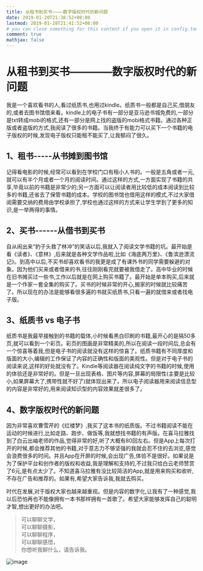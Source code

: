 ```yaml
---
title: 从租书到买书————数字版权时代的新问题
date: 2019-01-20T21:38:52+08:00
lastmod: 2019-01-28T21:41:52+08:00
# you can close something for this content if you open it in config.toml.
comment: true
mathjax: false
---
```


# 从租书到买书————数字版权时代的新问题

我是一个喜欢看书的人,看过纸质书,也用过kindle。纸质书一般都是自己买,借朋友的,或者去图书馆借来看。kindle上的电子书有一部分是亚马逊书城免费的,一部分是txt转成mobi的格式,还有一部分是网上找的盗版的mobi格式书籍。通过各种正版或者盗版的方式,我阅读了很多的书籍。当我终于有能力可以买下一个书籍的电子版权的时候,发现电子版权只能租不能买了,让我郁闷了很久。

## 1、租书-----从书摊到图书馆

记得看电影的时候,经常可以看到在学校门口有租小人书的。一般是五角或者一元,就可以有半个月或者一个月的阅读时间。通过这样的方式,一方面实现了书籍的共享,毕竟以前的书籍是非常少的;另一方面可以让阅读者用比较低的成本阅读到比较多的书籍,还省去了保管书籍的成本。学校的图书馆也借用这样的模式,不过大家借阅需要交纳的费用由学校承担了,学校也通过这样的方式来让学生学到了更多的知识,是一举两得的事情。

## 2、买书------从借书到买书

自从闹出来“豹子头救了林冲”的笑话以后,我就入了阅读文学书籍的坑。最开始是看《读者》、《意林》,后来就是各种文学作品啦,比如《海底两万里》、《鲁滨逊漂流记》。到高中以后,不买书却喜欢看书的我更是成了有课外书的同学需要躲避的对象。因为他们买来或者借来的书,往往刚刚看完就要被我借走了。高中毕业的时候在旧书摊买过一些书,工作以后就是在网上购买书籍了。最开始是单本购买,后来就是一个作家一套全集的购买了。买书的时候非常的开心,搬家的时候就比较痛苦了。所以现在的办法是能够看很多遍的书就买纸质书,只看一遍的就借来或者找电子版。

## 3、纸质书 vs 电子书

纸质书是我最早接触到的书籍的载体,小时候看黑白印刷的书籍,最开心的是隔50多页,就可以看到一个彩页。彩页的图画是非常精美的,所以在阅读一段时间后,总会有一个惊喜等着我,但是电子书的阅读就没有这样的惊喜了。纸质书籍有不同厚度和版面的大小,编辑的工作保证了内容的正确性和版面的美观性。但是对于电子书的阅读来说,这样的好处就没有了。Kindle等阅读器在阅读纯文字的书籍的时候,使用的体验还是非常好的。但是一旦出现表格、图片等内容,屏幕的局限性(主要是比较小,如果屏幕大了,携带性就不好了)就体现出来了。所以电子阅读器用来阅读信息型的内容是非常好的,用来阅读知识型的内容效果就差很多了。

## 4、数字版权时代的新问题

因为非常喜欢曹雪芹的《红楼梦》,我买了这本书的纸质版。不过书籍阅读不能在运动的时候进行,比如走路、跑步、做饭等,我就想找书籍的有声版。在喜马拉雅找到了白云出岫老师的作品,觉得非常的好,听了大概有80回左右。但是App上每次打开的时候,都会推荐其他的书籍,对于意志力不够坚强的我就会忍不住的去浏览,感觉会浪费很多的时间。并且App在开屏的时候,会出现广告,体验不是很好。如果说是为了保护平台和创作者的版权和收益,我是理解和支持的,不过我只给白云老师赞赏了6元,是有点太少了。不知道喜马拉雅有没比较简洁的App,就是用来购买和收听,不存在广告和推荐的。如果有,希望大家告诉我,我就去购买。


时代在发展,对于版权大家也越来越重视。但是内容的数字化,让我有了一种感觉,我以后恐怕再也不能像拥有一本书那样拥有一首歌了。希望大家能够发挥自己的聪明才智,想出更好的办法吧。

> 可以聊聊文学，   
> 可以聊聊摄影，   
> 可以聊聊程序，   
> 可以聊聊感悟，   
> 你想听我聊什么，请告诉我。

![image](https://mmbiz.qpic.cn/mmbiz_jpg/IDHaWiaS8DJpDWaY4ZNTpQR4riciaVTEqPkpwGNwbmUxHUjv8licNxNlD9IEia7rCb8KYibdRWCiamYGRfetNW1CyqWTQ/0?wx_fmt=jpeg)


